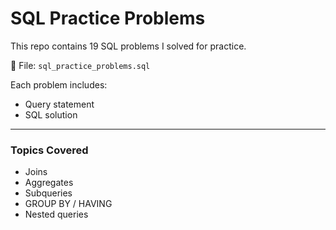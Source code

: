 # SQL Practice Problems

This repo contains 19 SQL problems I solved for practice.  

📂 File: `sql_practice_problems.sql`

Each problem includes:
- Query statement
- SQL solution

---

### Topics Covered
- Joins
- Aggregates
- Subqueries
- GROUP BY / HAVING
- Nested queries
